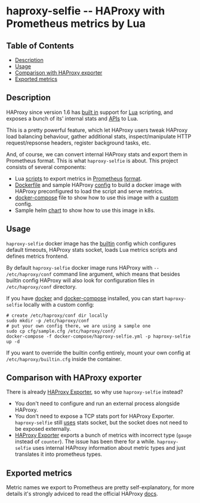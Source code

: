 haproxy-selfie -- HAProxy with Prometheus metrics by Lua
========================================================

Table of Contents
-----------------
* [Description](#description)
* [Usage](#Usage)
* [Comparison with HAProxy exporter](#comparison-with-haproxy-exporter)
* [Exported metrics](#exported-metrics)

Description
-----------

HAProxy since version 1.6 has [built in](https://github.com/haproxy/haproxy/blob/master/doc/lua.txt) support for [Lua](http://www.lua.org/manual/5.3/) scripting,
and exposes a bunch of its' internal stats and [APIs](http://www.arpalert.org/src/haproxy-lua-api/1.9/index.html#) to Lua. 

This is a pretty powerful feature, which let HAProxy users tweak HAProxy load balancing behaviour, gather additional stats, inspect/manipulate 
HTTP request/repsonse headers, register background tasks, etc.

And, of course, we can convert internal HAProxy stats and export them in Prometheus format. This is what `haproxy-selfie` is about.
This project consists of several components: 

* Lua [scripts](lua/metrics.lua) to export metrics in [Prometheus](https://prometheus.io/) [format](lua/prometheus.lua).
* [Dockerfile](Dockerfile) and sample HAProxy [config](cfg/builtin.cfg) to build a docker image with HAProxy preconfigured to load the script and serve metrics.
* [docker-compose](docker-compose/haproxy-selfie.yml) file to show how to use this image with a [custom](cfg/sample.cfg) config.
* Sample helm [chart](helm/haproxy-selfie) to show how to use this image in k8s.

Usage
-----

`haproxy-selfie` docker image has the [builtin](cfg/builtin.cfg) config which
configures default timeouts, HAProxy stats socket, loads Lua metrics scripts and defines metrics frontend.

By default `haproxy-selfie` docker image runs HAProxy with `-- /etc/haproxy/conf` command line argument, which
means that besides builtin config HAProxy will also look for configuration files in `/etc/haproxy/conf` directory.

If you have [docker](https://docs.docker.com/) and [docker-compose](https://docs.docker.com/compose/) installed, you can 
start `haproxy-selfie` locally with a custom config:

```
# create /etc/haproxy/conf dir locally
sudo mkdir -p /etc/haproxy/conf
# put your own config there, we are using a sample one
sudo cp cfg/sample.cfg /etc/haproxy/conf/
docker-compose -f docker-compose/haproxy-selfie.yml -p haproxy-selfie up -d
```

If you want to override the builtin config entirely, mount your own config at `/etc/haproxy/builtin.cfg` inside the container.

Comparison with HAProxy exporter
--------------------------------

There is already [HAProxy Exporter](https://github.com/prometheus/haproxy_exporter), so why use `haproxy-selfie` instead?

* You don't need to configure and run an external process alongside HAProxy.
* You don't need to expose a TCP stats port for HAProxy Exporter. `haproxy-selfie` still
[uses](TODO.md) stats socket, but the socket does not need to be exposed externally. 
* [HAProxy Exporter](https://github.com/prometheus/haproxy_exporter/issues/30) exports a bunch of metrics with incorrect type (`gauge` instead of `counter`).
The issue has been there for a while. `haproxy-selfie` uses internal HAProxy information about metric types and just translates it into prometheus types.

Exported metrics
----------------

Metric names we export to Prometheus are pretty self-explanatory, for more details
it's strongly adviced to read the official HAProxy [docs](http://cbonte.github.io/haproxy-dconv/1.9/management.html#9.1).

